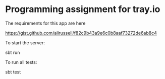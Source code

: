 # Programming assignment for tray.io

The requirements for this app are here

https://gist.github.com/alirussell/f82c9b43a9e6c0b8aaf73272de6ab8c4

To start the server:

sbt run

To run all tests: 

sbt test


